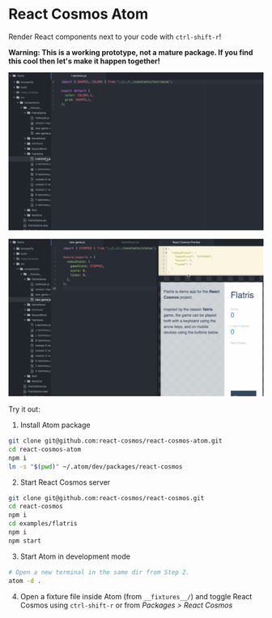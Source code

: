 # React Cosmos Atom

Render React components next to your code with `ctrl-shift-r`!

**Warning: This is a working prototype, not a mature package. If you find this cool then let's make it happen together!**

![Tetriminos](tetriminos.gif)

![Flatris](flatris.gif)

Try it out:

1. Install Atom package
  ```bash
  git clone git@github.com:react-cosmos/react-cosmos-atom.git
  cd react-cosmos-atom
  npm i
  ln -s "$(pwd)" ~/.atom/dev/packages/react-cosmos
  ```

2. Start React Cosmos server
  ```bash
  git clone git@github.com:react-cosmos/react-cosmos.git
  cd react-cosmos
  npm i
  cd examples/flatris
  npm i
  npm start
  ```

3. Start Atom in development mode
  ```bash
  # Open a new terminal in the same dir from Step 2.
  atom -d .
  ```

4. Open a fixture file inside Atom (from `__fixtures__/`) and toggle React Cosmos using `ctrl-shift-r` or from *Packages > React Cosmos*
